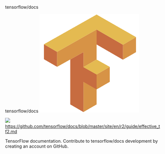tensorflow/docs

tensorflow/docs
![](../_resources/fec9c421b3d2c58b8d45fadac7acbb7b.png)

![](../_resources/7f969f62ee272a3be19966806fff4ad5.png)https://github.com/tensorflow/docs/blob/master/site/en/r2/guide/effective_tf2.md

TensorFlow documentation. Contribute to tensorflow/docs development by creating an account on GitHub.